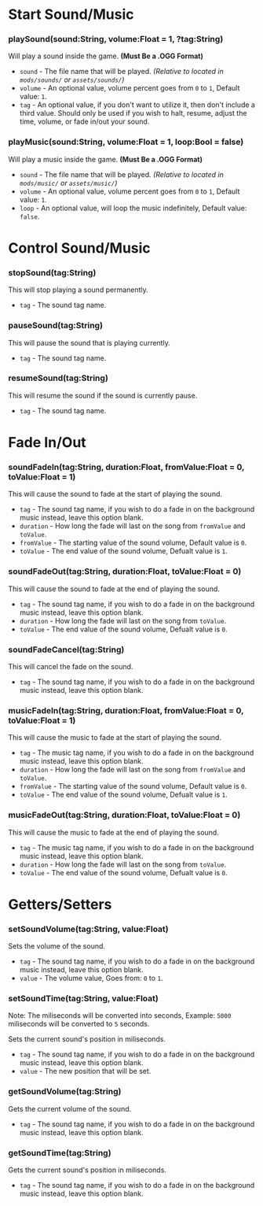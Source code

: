 # Start Sound/Music
### playSound(sound:String, volume:Float = 1, ?tag:String)
Will play a sound inside the game. **(Must Be a .OGG Format)**

- `sound` - The file name that will be played. _(Relative to located in `mods/sounds/` or `assets/sounds/`)_
- `volume` - An optional value, volume percent goes from `0` to `1`, Default value: `1`.
- `tag` - An optional value, if you don't want to utilize it, then don't include a third value. Should only be used if you wish to halt, resume, adjust the time, volume, or fade in/out your sound.

### playMusic(sound:String, volume:Float = 1, loop:Bool = false)
Will play a music inside the game. **(Must Be a .OGG Format)**

- `sound` - The file name that will be played. _(Relative to located in `mods/music/` or `assets/music/`)_
- `volume` - An optional value, volume percent goes from `0` to `1`, Default value: `1`.
- `loop` - An optional value, will loop the music indefinitely, Default value: `false`.

# Control Sound/Music
### stopSound(tag:String)
This will stop playing a sound permanently.

- `tag` - The sound tag name.

### pauseSound(tag:String)
This will pause the sound that is playing currently.

- `tag` - The sound tag name.

### resumeSound(tag:String)
This will resume the sound if the sound is currently pause.

- `tag` - The sound tag name.

# Fade In/Out
### soundFadeIn(tag:String, duration:Float, fromValue:Float = 0, toValue:Float = 1)
This will cause the sound to fade at the start of playing the sound.

- `tag` - The sound tag name, if you wish to do a fade in on the background music instead, leave this option blank.
- `duration` - How long the fade will last on the song from `fromValue` and `toValue`.
- `fromValue` - The starting value of the sound volume, Default value is `0`.
- `toValue` - The end value of the sound volume, Defualt value is `1`.

### soundFadeOut(tag:String, duration:Float, toValue:Float = 0)
This will cause the sound to fade at the end of playing the sound.

- `tag` - The sound tag name, if you wish to do a fade in on the background music instead, leave this option blank.
- `duration` - How long the fade will last on the song from `toValue`.
- `toValue` - The end value of the sound volume, Defualt value is `0`.

### soundFadeCancel(tag:String)
This will cancel the fade on the sound.

- `tag` - The sound tag name, if you wish to do a fade in on the background music instead, leave this option blank.

### musicFadeIn(tag:String, duration:Float, fromValue:Float = 0, toValue:Float = 1)
This will cause the music to fade at the start of playing the sound.

- `tag` - The music tag name, if you wish to do a fade in on the background music instead, leave this option blank.
- `duration` - How long the fade will last on the song from `fromValue` and `toValue`.
- `fromValue` - The starting value of the sound volume, Default value is `0`.
- `toValue` - The end value of the sound volume, Defualt value is `1`.

### musicFadeOut(tag:String, duration:Float, toValue:Float = 0)
This will cause the music to fade at the end of playing the sound.

- `tag` - The music tag name, if you wish to do a fade in on the background music instead, leave this option blank.
- `duration` - How long the fade will last on the song from `toValue`.
- `toValue` - The end value of the sound volume, Defualt value is `0`.

# Getters/Setters
### setSoundVolume(tag:String, value:Float)
Sets the volume of the sound.

- `tag` - The sound tag name, if you wish to do a fade in on the background music instead, leave this option blank.
- `value` - The volume value, Goes from: `0` to `1`.

### setSoundTime(tag:String, value:Float)
Note: The miliseconds will be converted into seconds, Example: `5000` miliseconds will be converted to `5` seconds.

Sets the current sound's position in miliseconds.

- `tag` - The sound tag name, if you wish to do a fade in on the background music instead, leave this option blank.
- `value` - The new position that will be set.

### getSoundVolume(tag:String)
Gets the current volume of the sound.

- `tag` - The sound tag name, if you wish to do a fade in on the background music instead, leave this option blank.

### getSoundTime(tag:String)
Gets the current sound's position in miliseconds.

- `tag` - The sound tag name, if you wish to do a fade in on the background music instead, leave this option blank.